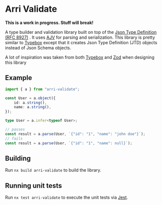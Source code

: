 # Arri Validate

**This is a work in progress. Stuff will break!**

A type builder and validation library built on top of the [Json Type Definition (RFC 8927)](https://jsontypedef.com) . It uses [AJV](https://ajv.js.org/guide/typescript.html) for parsing and serialization. This library is pretty similar to [Typebox](https://github.com/sinclairzx81/typebox) except that it creates Json Type Definition (JTD) objects instead of Json Schema objects.

A lot of inspiration was taken from both [Typebox](https://github.com/sinclairzx81/typebox) and [Zod](https://github.com/colinhacks/zod) when designing this library

## Example

```ts
import { a } from "arri-validate";

const User = a.object({
    id: a.string(),
    name: a.string(),
});

type User = a.infer<typeof User>;

// passes
const result = a.parse(User, `{"id": "1", "name": "john doe"}`);
// fails
const result = a.parse(User, `{"id": "1", "name": null}`);
```

## Building

Run `nx build arri-validate` to build the library.

## Running unit tests

Run `nx test arri-validate` to execute the unit tests via [Jest](https://jestjs.io).
